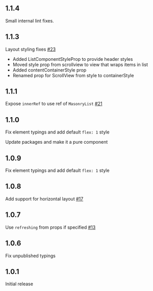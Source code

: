## 1.1.4

Small internal lint fixes.


## 1.1.3

Layout styling fixes [#23](https://github.com/hyochan/react-native-masonry-list/pull/23)

- Added ListComponentStyleProp to provide header styles
- Moved style prop from scrollview to view that wraps items in list
- Added contentContainerStyle prop
- Renamed prop for ScrollView from style to containerStyle

## 1.1.1

Expose `innerRef` to use ref of `MasonryList` [#21](https://github.com/hyochan/react-native-masonry-list/pull/21)

## 1.1.0

Fix element typings and add default `flex: 1` style

Update packages and make it a pure component

## 1.0.9

Fix element typings and add default `flex: 1` style

## 1.0.8

Add support for horizontal layout [#17](https://github.com/hyochan/react-native-masonry-list/pull/17)

## 1.0.7

Use `refreshing` from props if specified [#13](https://github.com/hyochan/react-native-masonry-list/pull/13)

## 1.0.6

Fix unpublished typings

## 1.0.1

Initial release
